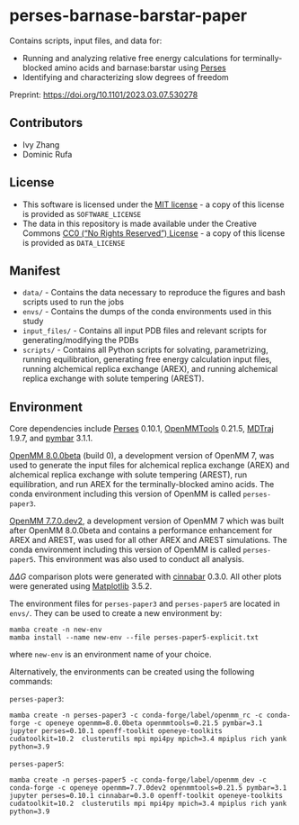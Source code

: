 # perses-barnase-barstar-paper
Contains scripts, input files, and data for:
- Running and analyzing relative free energy calculations for terminally-blocked amino acids and barnase:barstar using [Perses](https://github.com/choderalab/perses)
- Identifying and characterizing slow degrees of freedom

Preprint: https://doi.org/10.1101/2023.03.07.530278

## Contributors
- Ivy Zhang
- Dominic Rufa

## License
* This software is licensed under the [MIT license](https://opensource.org/licenses/MIT) - a copy of this license is provided as `SOFTWARE_LICENSE`
* The data in this repository is made available under the Creative Commons [CC0 (“No Rights Reserved”) License](https://creativecommons.org/share-your-work/public-domain/cc0/) - a copy of this license is provided as `DATA_LICENSE`

## Manifest
* `data/` - Contains the data necessary to reproduce the figures and bash scripts used to run the jobs
* `envs/` - Contains the dumps of the conda environments used in this study
* `input_files/` - Contains all input PDB files and relevant scripts for generating/modifying the PDBs
* `scripts/` - Contains all Python scripts for solvating, parametrizing, running equilibration, generating free energy calculation input files, running alchemical replica exchange (AREX), and running alchemical replica exchange with solute tempering (AREST).

## Environment
Core dependencies include [Perses](https://github.com/choderalab/perses) 0.10.1, [OpenMMTools](https://github.com/choderalab/openmmtools) 0.21.5, [MDTraj](https://github.com/mdtraj/mdtraj) 1.9.7, and [pymbar](https://github.com/choderalab/pymbar) 3.1.1.

[OpenMM 8.0.0beta](https://anaconda.org/conda-forge/openmm/files?version=8.0.0beta) (build 0), a development version of OpenMM 7, was used to generate the input files for alchemical replica exchange (AREX) and alchemical replica exchange with solute tempering (AREST), run equilibration, and run AREX for the terminally-blocked amino acids. The conda environment including this version of OpenMM is called `perses-paper3`.

[OpenMM 7.7.0.dev2](https://anaconda.org/conda-forge/openmm/files?version=7.7.0dev2), a development version of OpenMM 7 which was built after OpenMM 8.0.0beta and contains a performance enhancement for AREX and AREST, was used for all other AREX and AREST simulations. The conda environment including this version of OpenMM is called `perses-paper5`. This environment was also used to conduct all analysis.

$\Delta\Delta G$ comparison plots were generated with [cinnabar](https://github.com/OpenFreeEnergy/cinnabar) 0.3.0. 
All other plots were generated using [Matplotlib](https://matplotlib.org/stable/index.html) 3.5.2.

The environment files for `perses-paper3` and `perses-paper5` are located in `envs/`.
They can be used to create a new environment by:
```
mamba create -n new-env
mamba install --name new-env --file perses-paper5-explicit.txt
```
where `new-env` is an environment name of your choice. 

Alternatively, the environments can be created using the following commands:

`perses-paper3`: 
```
mamba create -n perses-paper3 -c conda-forge/label/openmm_rc -c conda-forge -c openeye openmm=8.0.0beta openmmtools=0.21.5 pymbar=3.1 jupyter perses=0.10.1 openff-toolkit openeye-toolkits cudatoolkit=10.2  clusterutils mpi mpi4py mpich=3.4 mpiplus rich yank python=3.9
```

`perses-paper5`:
```
mamba create -n perses-paper5 -c conda-forge/label/openmm_dev -c conda-forge -c openeye openmm=7.7.0dev2 openmmtools=0.21.5 pymbar=3.1 jupyter perses=0.10.1 cinnabar=0.3.0 openff-toolkit openeye-toolkits cudatoolkit=10.2  clusterutils mpi mpi4py mpich=3.4 mpiplus rich yank python=3.9
```
